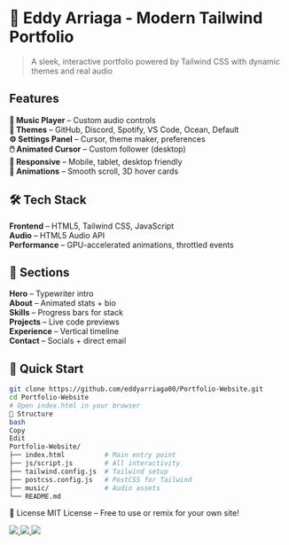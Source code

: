 # 🚀 Eddy Arriaga - Modern Tailwind Portfolio

> A sleek, interactive portfolio powered by Tailwind CSS with dynamic themes and real audio

## Features

**🎵 Music Player** – Custom audio controls  
**🎨 Themes** – GitHub, Discord, Spotify, VS Code, Ocean, Default  
**⚙️ Settings Panel** – Cursor, theme maker, preferences  
**🖱️ Animated Cursor** – Custom follower (desktop)  
**📱 Responsive** – Mobile, tablet, desktop friendly  
**💫 Animations** – Smooth scroll, 3D hover cards

## 🛠️ Tech Stack

**Frontend** – HTML5, Tailwind CSS, JavaScript  
**Audio** – HTML5 Audio API  
**Performance** – GPU-accelerated animations, throttled events

## 🎯 Sections

**Hero** – Typewriter intro  
**About** – Animated stats + bio  
**Skills** – Progress bars for stack  
**Projects** – Live code previews  
**Experience** – Vertical timeline  
**Contact** – Socials + direct email

## 🚀 Quick Start

```bash
git clone https://github.com/eddyarriaga00/Portfolio-Website.git
cd Portfolio-Website
# Open index.html in your browser
📁 Structure
bash
Copy
Edit
Portfolio-Website/
├── index.html          # Main entry point
├── js/script.js        # All interactivity
├── tailwind.config.js  # Tailwind setup
├── postcss.config.js   # PostCSS for Tailwind
├── music/              # Audio assets
└── README.md
```

📄 License
MIT License – Free to use or remix for your own site!

<div align="left"> <a href="https://eddyarriaga00.github.io/Portfolio-Website/" target="_blank"> <img src="https://img.shields.io/badge/🌐 Live Demo-000?style=for-the-badge&logo=github&logoColor=white" /> </a> <a href="mailto:eddyarriaga06@gmail.com"> <img src="https://img.shields.io/badge/📧 Email-EA4335?style=for-the-badge&logo=gmail&logoColor=white" /> </a> <a href="https://www.linkedin.com/in/eddy-arriaga/" target="_blank"> <img src="https://img.shields.io/badge/💼 LinkedIn-0077B5?style=for-the-badge&logo=linkedin&logoColor=white" /> </a> </div> 
